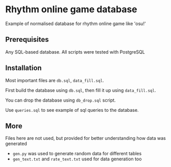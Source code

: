 # Rhythm online game database
Example of normalised database for rhythm online game like 'osu!'

## Prerequisites

Any SQL-based database. All scripts were tested with PostgreSQL

## Installation

Most important files are `db.sql`, `data_fill.sql`.

First build the database using `db.sql`, then fill it up using `data_fill.sql`.

You can drop the database using `db_drop.sql` script.

Use `queries.sql` to see example of sql queries to the database.

## More

Files here are not used, but provided for better understanding how data was generated

- `gen.py` was used to generate random data for different tables
- `gen_text.txt` and `rate_text.txt` used for data generation too


